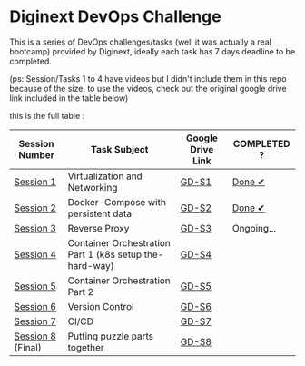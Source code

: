 # Diginext DevOps Challenge

This is a series of DevOps challenges/tasks (well it was actually a real bootcamp) provided by Diginext, ideally each task has 7 days deadline to be completed.

(ps: Session/Tasks 1 to 4 have videos but I didn't include them in this repo because of the size, to use the videos, check out the original google drive link included in the table below)

this is the full table :

| Session Number    | Task Subject                                             | Google Drive Link  | COMPLETED ? |
|-------------------|----------------------------------------------------------|----------|-------------|
| [Session 1](https://github.com/EryX0/Diginext-DevOps-Challenge/tree/main/Session1)         | Virtualization and Networking                            | [GD-S1](https://drive.google.com/drive/folders/1DACEzaQhepgTS9UxCGCPHWPLvADcZFGX)    | [Done ✔](https://github.com/EryX0/diginext-answers/blob/main/Session1/Session1-Answer.md)            |
| [Session 2](https://github.com/EryX0/Diginext-DevOps-Challenge/tree/main/Session2)         | Docker-Compose with persistent data                      | [GD-S2](https://drive.google.com/drive/folders/1V3qng46qK_N1CTP1n1pXUgGn9rnknL-_)         | [Done ✔](https://github.com/EryX0/diginext-answers/blob/main/Session2/Session2-Answer.md)           |
| [Session 3](https://github.com/EryX0/Diginext-DevOps-Challenge/tree/main/Session3)         | Reverse Proxy                                            | [GD-S3](https://drive.google.com/drive/folders/1pJixrWAJ_IFAy0cnGBkUM7tLWe0mTRHj)            | Ongoing...            |
| [Session 4](https://github.com/EryX0/Diginext-DevOps-Challenge/tree/main/Session4)         | Container Orchestration Part 1 (k8s setup the-hard-way)  | [GD-S4](https://drive.google.com/drive/folders/1aGaiSCHpBDSy5EKFCZBTotUzxShu9-MA)            |             |
| [Session 5](https://github.com/EryX0/Diginext-DevOps-Challenge/tree/main/Session5)         | Container Orchestration Part 2                           | [GD-S5](https://drive.google.com/drive/folders/1STx5f693vRnuFxmfsIB6c8jCS0encCsf)            |             |
| [Session 6](https://github.com/EryX0/Diginext-DevOps-Challenge/tree/main/Session6)         | Version Control                                          | [GD-S6](https://drive.google.com/drive/folders/1h4C8SZfXwz4Ppq1Isif0Seh_a48IJl-y)            |             |
| [Session 7](https://github.com/EryX0/Diginext-DevOps-Challenge/tree/main/Session7)         | CI/CD                                                    | [GD-S7](https://drive.google.com/drive/folders/1eRp2nQttnwnsFDmVSBabeZmS3ugOdEbE)            |             |
| [Session 8](https://github.com/EryX0/Diginext-DevOps-Challenge/tree/main/Session8) (Final) | Putting puzzle parts together                            | [GD-S8](https://drive.google.com/drive/folders/1jKMTcWVbVh0DuuCkqtuH9sNo68gowxu0)            |             |
